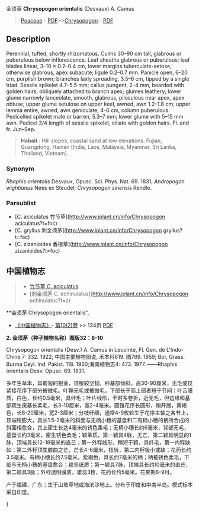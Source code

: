 金须草 **Chrysopogon orientalis** (Desvaux) A. Camus

> [Poaceae](http://www.iplant.cn/info/Poaceae?t=foc) - [PDF](http://www.iplant.cn/foc/pdf/Poaceae.pdf)>>[Chrysopogon](http://www.iplant.cn/info/Chrysopogon?t=foc) - [PDF](http://www.iplant.cn/foc/pdf/Chrysopogon.pdf)

## Description

Perennial, tufted, shortly rhizomatous. Culms 30–90 cm tall, glabrous or puberulous below inflorescence. Leaf sheaths glabrous or puberulous; leaf blades linear, 3–10 × 0.2–0.4 cm, lower margins tuberculate-setose, otherwise glabrous, apex subacute; ligule 0.2–0.7 mm. Panicle open, 6–20 cm, purplish brown; branches laxly spreading, 3.5–6 cm, tipped by a single triad. Sessile spikelet 4.7–5.5 mm; callus pungent, 2–4 mm, bearded with golden hairs, obliquely attached to branch apex; glumes leathery; lower glume narrowly lanceolate, smooth, glabrous, pilosulous near apex, apex obtuse; upper glume setulose on upper keel, awned, awn 1.2–1.8 cm; upper lemma entire, awned; awn geniculate, 4–6 cm, column puberulous. Pedicelled spikelet male or barren, 5.3–7 mm; lower glume with 5–15 mm awn. Pedicel 3/4 length of sessile spikelet, ciliate with golden hairs. Fl. and fr. Jun–Sep.


> **Habait** : 
> Hill slopes, coastal sand at low elevations. Fujian, Guangdong, Hainan [India, Laos, Malaysia, Myanmar, Sri Lanka, Thailand, Vietnam].

### Synonym
*Rhaphis orientalis* Desvaux, Opusc. Sci. Phys. Nat. 69. 1831; *Andropogon wightianus* Nees ex Steudel; *Chrysopogon sinensis* Rendle.

### Parsublist

* [C.  aciculatus  竹节草](http://www.iplant.cn/info/Chrysopogon aciculatus?t=foc)
* [C.  gryllus  刺金须茅](http://www.iplant.cn/info/Chrysopogon gryllus?t=foc)
* [C.  zizanioides  香根草](http://www.iplant.cn/info/Chrysopogon zizanioides?t=foc)

## 中国植物志

> * [竹节草  C.  aciculatus](Chrysopogon-aciculatus-竹节草.md)
> * [刺金须茅  C.  echinulatus](http://www.iplant.cn/info/Chrysopogon echinulatus?t=z)


**金须茅 Chrysopogon orientalis",

* [《中国植物志》](http://www.iplant.cn/frps)- [第10(2)卷](http://www.iplant.cn/frps/vol/10(2)) >> 134页 [PDF](http://www.iplant.cn/frps/pdf/10(2)/134a.pdf)


**2. 金须茅（种子植物名称）图版32：8-10**

Chrysopogon orientalis (Desv.) A. Camus in Lecomte, Fl. Gen. de L'Indo-Chine 7: 332. 1922; 中国主要植物图说, 禾本科819. 图769. 1959; Bor, Grass. Burma Ceyl. Ind. Pakist. 118. 1960;海南植物志4: 473. 1977. ——Rhaphis orientalis Desv. Opusc. 69. 1831.

多年生草本，具匍匐的根茎，须根较坚韧。秆基部倾斜，高30-90厘米，无毛或仅紧接花序下部分被微毛。叶鞘无毛或被微毛，下部长于而上部者短于节间；叶舌膜质，白色，长约0.5毫米，具纤毛；叶片线形，干时多卷折，近无毛，但边缘和基部疏生疣基长柔毛，长3-10厘米，宽2-4毫米。圆锥花序长圆形，稍开展，黄褐色，长6-20厘米，宽2-3厘米；分枝纤细，通常4-9枚轮生于花序主轴之各节上，顶端稍膨大，具长1.5-2毫米的斜面与无柄小穗的基盘和二有柄小穗的柄所合成的斜面相愈合，其上密生长达4毫米的锈色柔毛；无柄小穗长约6毫米，背部无毛，基盘长约3毫米，密生锈色柔毛；颖革质，第一颖具4脉，无芒，第二颖具明显的1脉，顶端具长12-18毫米的直芒；第一外稃线形，稍短于颖，具纤毛，第一内稃缺如；第二外稃顶生膝曲之芒，芒长4-6厘米，扭转，第二内稃极小或缺；花药长约3.5毫米。有柄小穗长约7.5毫米，紫褐色，具长约7毫米的柄；柄被锈色柔毛，下部与无柄小穗的基盘愈合；颖坚纸质；第一颖具7脉，顶端具长约10毫米的直芒，第二颖具3脉；外稃透明膜质，雄蕊3枚，花药长约5毫米。花果期6-9月。

产于福建、广东；生于山坡草地或海滨沙地上。分布于印度和中南半岛。模式标本采自印度。

}